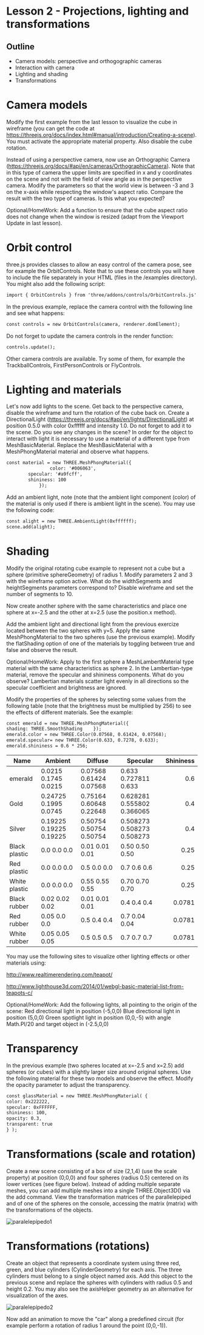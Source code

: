 # Lesson 2 - Projections, lighting and transformations

## Outline
* Camera models: perspective and orthogographic cameras
* Interaction with camera
* Lighting and shading
* Transformations


# Camera models
Modify the first example from the last lesson to visualize the cube in wireframe (you can get the code at https://threejs.org/docs/index.html#manual/introduction/Creating-a-scene). You must activate the appropriate material property. Also disable the cube rotation.

Instead of using a perspective camera, now use an Orthographic Camera (https://threejs.org/docs/#api/en/cameras/OrthographicCamera). Note that in this type of camera the upper limits are specified in x and y coordinates on the scene and not with the field of view angle as in the  perspective camera. Modify the parameters so that the world view is between -3 and 3 on the x-axis while respecting the window's aspect ratio.
Compare the result with the two type of cameras. Is this what you expected?

Optional/HomeWork: Add a function to ensure that the cube aspect ratio does not change when the window is resized (adapt from the Viewport Update in last lesson).

# Orbit control
three.js provides classes to allow an easy control of the camera pose, see for example the OrbitControls. Note that to use these controls you will have to include the file separately in your HTML (files in the /examples directory). You might also add the following script:

``` html
import { OrbitControls } from 'three/addons/controls/OrbitControls.js'
``` 
In the previous example, replace the camera control with the following line and see what happens:

``` html
const controls = new OrbitControls(camera, renderer.domElement);
``` 
Do not forget to update the camera controls in the render function: 
``` html
controls.update();
```
Other camera controls are available. Try some of them, for example the TrackballControls, FirstPersonControls or FlyControls.

# Lighting and materials
Let's now add lights to the scene.
Get back to the perspective camera, disable the wireframe and turn the rotation of the cube back on.
Create a DirectionalLight (https://threejs.org/docs/#api/en/lights/DirectionalLight) at position 0.5.0 with color 0xffffff and intensity 1.0. Do not forget to add it to the scene. Do you see any changes in the scene? In order for the object to interact with light it is necessary to use a material of a different type from MeshBasicMaterial. Replace the MeshBasicMaterial with a MeshPhongMaterial material and observe what happens.

``` html
const material = new THREE.MeshPhongMaterial({
            	color: '#006063',
		specular: '#a9fcff',
		shininess: 100
            });
``` 
Add an ambient light, note (note that the ambient light component (color) of the material is only used if there is ambient light in the scene). You may use the following code:
``` html
const alight = new THREE.AmbientLight(0xffffff);
scene.add(alight);
``` 

# Shading
Modify the original rotating cube example to represent not a cube but a sphere (primitive sphereGeometry) of radius 1.
Modify parameters 2 and 3 with the wireframe option active. What do the widthSegments and heightSegments parameters correspond to? Disable wireframe and set the number of segments to 10.

Now create another sphere with the same characteristics and place one sphere at x=-2.5 and the other at x=2.5 (use the position.x method).

Add the ambient light and directional light from the previous exercize located between the two spheres with y=5. Apply the same MeshPhongMaterial to the two spheres (use the previous example). Modify the flatShading option of one of the materials by toggling between true and false and observe the result.

Optional/HomeWork: Apply to the first sphere a MeshLambertMaterial type material with the same characteristics as sphere 2. In the Lambertian-type material, remove the specular and shininess components. What do you observe? Lambertian materials scatter light evenly in all directions so the specular coefficient and brightness are ignored.

Modify the properties of the spheres by selecting some values from the following table (note that the brightness must be multiplied by 256) to see the effects of different materials. See the example:

``` html
const emerald = new THREE.MeshPhongMaterial({
shading: THREE.SmoothShading	});
emerald.color = new THREE.Color(0.07568, 0.61424, 0.07568);
emerald.specular= new THREE.Color(0.633, 0.7278, 0.633);
emerald.shininess = 0.6 * 256;
``` 
Name             |Ambient                             |Diffuse	                        |Specular	                        |Shininess
-----------------|------------------------------------|-----------------------------------|-----------------------------------|----------:
emerald          |0.0215	0.1745	0.0215      |0.07568	0.61424	0.07568     |0.633	0.727811	0.633       |0.6
Gold             |0.24725	0.1995	0.0745      |0.75164	0.60648	0.22648     |0.628281	0.555802	0.366065    |0.4
Silver           |0.19225	0.19225	0.19225     |0.50754	0.50754	0.50754     |0.508273	0.508273	0.508273    |0.4
Black plastic    |0.0	0.0	0.0                     |0.01	0.01	0.01                    |0.50	0.50	0.50                    |0.25
Red plastic      |0.0	0.0	0.0                     |0.5	0.0	0.0                     |0.7	0.6	0.6                     |0.25
White plastic    |0.0	0.0	0.0                     |0.55	0.55	0.55                    |0.70	0.70	0.70                    |0.25
Black rubber     |0.02	0.02	0.02                    |0.01	0.01	0.01                    |0.4	0.4	0.4                     |0.0781
Red rubber       |0.05	0.0	0.0                     |0.5	0.4	0.4                     |0.7	0.04	0.04                    |0.0781
White rubber     |0.05	0.05	0.05                    |0.5	0.5	0.5                     |0.7	0.7	0.7                     |0.0781

You may use the following sites to visualize other lighting effects or other materials using:

http://www.realtimerendering.com/teapot/

http://www.lighthouse3d.com/2014/01/webgl-basic-material-list-from-teapots-c/

Optional/HomeWork: Add the following lights, all pointing to the origin of the scene: 
Red directional light in position (-5,0,0)
Blue directional light in position (5,0,0)
Green spotlight light in position (0,0,-5) with angle Math.PI/20 and target object in (-2.5,0,0)

# Transparency
In the previous example (two spheres located at x=-2.5 and x=2.5) add spheres (or cubes) with a slightly larger size around original spheres.
Use the following material for these two models and observe the effect. Modify the opacity parameter to adjust the transparency.
``` html
const glassMaterial = new THREE.MeshPhongMaterial( { 
color: 0x222222, 
specular: 0xFFFFFF,
shininess: 100, 
opacity: 0.3, 
transparent: true 
} );
``` 

# Transformations (scale and rotation)
Create a new scene consisting of a box of size (2,1,4) (use the scale property) at position (0,0,0) and four spheres (radius 0.5) centered on its lower vertices (see figure below). Instead of adding multiple separate meshes, you can add multiple meshes into a single THREE.Object3D() via the add command.
View the transformation matrices of the parallelepiped and of one of the spheres on the console, accessing the matrix (matrix) with the transformations of the objects.

![paralelepípedo1](./paralelepípedo1.png)

# Transformations (rotations)
Create an object that represents a coordinate system using three red, green, and blue cylinders (CylinderGeometry) for each axis. The three cylinders must belong to a single object named axis. Add this object to the previous scene and replace the spheres with cylinders with radius 0.5 and height 0.2.
You may also see the axisHelper geometry as an alternative for visualization of the axes.

![paralelepípedo2](./paralelepípedo2.png)

Now add an animation to move the "car" along a predefined circuit (for example perform a rotation of radius 1 around the point (0,0,-1)).
